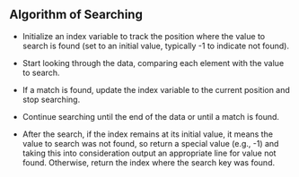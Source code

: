 ## Algorithm of Searching
* Initialize an index variable to track the position where the value to search is found (set to an initial value, typically -1 to indicate not found).

* Start looking through the data, comparing each element with the value to search.

* If a match is found, update the index variable to the current position and stop searching.

* Continue searching until the end of the data or until a match is found.

* After the search, if the index remains at its initial value, it means the value to search was not found, so return a special value (e.g., -1) and taking this into consideration output an appropriate line for value not found. Otherwise, return the index where the search key was found.